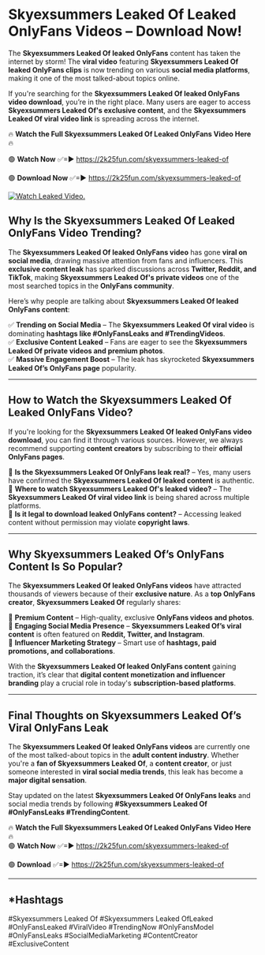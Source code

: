 # Skyexsummers Leaked Of Leaked OnlyFans Videos – Download Now!

The **Skyexsummers Leaked Of leaked OnlyFans** content has taken the internet by storm! The **viral video** featuring **Skyexsummers Leaked Of leaked OnlyFans clips** is now trending on various **social media platforms**, making it one of the most talked-about topics online.  

If you're searching for the **Skyexsummers Leaked Of leaked OnlyFans video download**, you’re in the right place. Many users are eager to access **Skyexsummers Leaked Of's exclusive content**, and the **Skyexsummers Leaked Of viral video link** is spreading across the internet.  

🔥 **Watch the Full Skyexsummers Leaked Of Leaked OnlyFans Video Here** 🔥  

🟢 **Watch Now** ✅=► https://2k25fun.com/skyexsummers-leaked-of

🟢 **Download Now** ✅=► https://2k25fun.com/skyexsummers-leaked-of

[![Watch Leaked Video.](https://miro.medium.com/v2/resize:fit:828/format:webp/1*cilzJN44JGOrTw9NJCrNHA.gif "Watch Leaked Video")](https://2k25fun.com/skyexsummers-leaked-of)

## **Why Is the Skyexsummers Leaked Of Leaked OnlyFans Video Trending?**  

The **Skyexsummers Leaked Of leaked OnlyFans video** has gone **viral on social media**, drawing massive attention from fans and influencers. This **exclusive content leak** has sparked discussions across **Twitter, Reddit, and TikTok**, making **Skyexsummers Leaked Of's private videos** one of the most searched topics in the **OnlyFans community**.  

Here’s why people are talking about **Skyexsummers Leaked Of leaked OnlyFans content**:  

✅ **Trending on Social Media** – The **Skyexsummers Leaked Of viral video** is dominating **hashtags like #OnlyFansLeaks and #TrendingVideos**.  
✅ **Exclusive Content Leaked** – Fans are eager to see the **Skyexsummers Leaked Of private videos and premium photos**.  
✅ **Massive Engagement Boost** – The leak has skyrocketed **Skyexsummers Leaked Of’s OnlyFans page** popularity.  

---

## **How to Watch the Skyexsummers Leaked Of Leaked OnlyFans Video?**  

If you're looking for the **Skyexsummers Leaked Of leaked OnlyFans video download**, you can find it through various sources. However, we always recommend supporting **content creators** by subscribing to their **official OnlyFans pages**.  

🔹 **Is the Skyexsummers Leaked Of OnlyFans leak real?** – Yes, many users have confirmed the **Skyexsummers Leaked Of leaked content** is authentic.  
🔹 **Where to watch Skyexsummers Leaked Of's leaked video?** – The **Skyexsummers Leaked Of viral video link** is being shared across multiple platforms.  
🔹 **Is it legal to download leaked OnlyFans content?** – Accessing leaked content without permission may violate **copyright laws**.  

---

## **Why Skyexsummers Leaked Of’s OnlyFans Content Is So Popular?**  

The **Skyexsummers Leaked Of leaked OnlyFans videos** have attracted thousands of viewers because of their **exclusive nature**. As a **top OnlyFans creator**, **Skyexsummers Leaked Of** regularly shares:  

📌 **Premium Content** – High-quality, exclusive **OnlyFans videos and photos**.  
📌 **Engaging Social Media Presence** – **Skyexsummers Leaked Of’s viral content** is often featured on **Reddit, Twitter, and Instagram**.  
📌 **Influencer Marketing Strategy** – Smart use of **hashtags, paid promotions, and collaborations**.  

With the **Skyexsummers Leaked Of leaked OnlyFans content** gaining traction, it’s clear that **digital content monetization and influencer branding** play a crucial role in today's **subscription-based platforms**.  

---

## **Final Thoughts on Skyexsummers Leaked Of’s Viral OnlyFans Leak**  

The **Skyexsummers Leaked Of leaked OnlyFans videos** are currently one of the most talked-about topics in the **adult content industry**. Whether you're a **fan of Skyexsummers Leaked Of**, a **content creator**, or just someone interested in **viral social media trends**, this leak has become a **major digital sensation**.  

Stay updated on the latest **Skyexsummers Leaked Of OnlyFans leaks** and social media trends by following **#Skyexsummers Leaked Of #OnlyFansLeaks #TrendingContent**.  

🔥 **Watch the Full Skyexsummers Leaked Of Leaked OnlyFans Video Here** 🔥  
🟢 **Watch Now** ✅=► https://2k25fun.com/skyexsummers-leaked-of

🟢 **Download** ✅=► https://2k25fun.com/skyexsummers-leaked-of

---

## *Hashtags
#Skyexsummers Leaked Of #Skyexsummers Leaked OfLeaked #OnlyFansLeaked #ViralVideo #TrendingNow #OnlyFansModel #OnlyFansLeaks #SocialMediaMarketing #ContentCreator #ExclusiveContent  